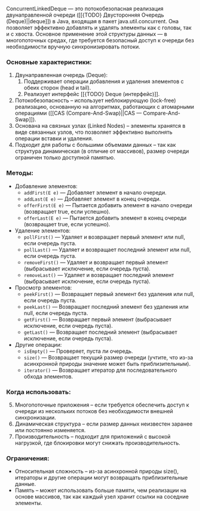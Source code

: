 ConcurrentLinkedDeque — это потокобезопасная реализация двунаправленной очереди ([[{TODO} Двусторонняя Очередь (Deque)||deque]]) в Java, входящая в пакет java.util.concurrent. Она позволяет эффективно добавлять и удалять элементы как с головы, так и с хвоста. Основное применение этой структуры данных — в многопоточных средах, где требуется безопасный доступ к очереди без необходимости вручную синхронизировать потоки.

### Основные характеристики:

1. Двунаправленная очередь (Deque):
	1. Поддерживает операции добавления и удаления элементов с обеих сторон (head и tail).
	2. Реализует интерфейс [[{TODO} Deque (интерфейс)]].
2. Потокобезопасность – использует неблокирующую (lock-free) реализацию, основанную на алгоритмах, работающих с атомарными операциями ([[CAS (Compare-And-Swap)||CAS — Compare-And-Swap]]).
3. Основана на связных узлах (Linked Nodes) – элементы хранятся в виде связанных узлов, что позволяет эффективно выполнять операции вставки и удаления.
4. Подходит для работы с большими объемами данных – так как структура динамическая (в отличие от массивов), размер очереди ограничен только доступной памятью.

### Методы:

- Добавление элементов:
	- `addFirst(E e)` — Добавляет элемент в начало очереди.
	- `addLast(E e)` — Добавляет элемент в конец очереди.
	- `offerFirst(E e)` — Пытается добавить элемент в начало очереди (возвращает true, если успешно).
	- `offerLast(E e)` — Пытается добавить элемент в конец очереди (возвращает true, если успешно).
- Удаление элементов:
	- `pollFirst()` — Удаляет и возвращает первый элемент или null, если очередь пуста.
	- `pollLast()` — Удаляет и возвращает последний элемент или null, если очередь пуста.
	- `removeFirst()` — Удаляет и возвращает первый элемент (выбрасывает исключение, если очередь пуста).
	- `removeLast()` — Удаляет и возвращает последний элемент (выбрасывает исключение, если очередь пуста).
- Просмотр элементов:
	- `peekFirst()` — Возвращает первый элемент без удаления или null, если очередь пуста.
	- `peekLast()` — Возвращает последний элемент без удаления или null, если очередь пуста.
	- `getFirst()` — Возвращает первый элемент (выбрасывает исключение, если очередь пуста).
	- `getLast()` — Возвращает последний элемент (выбрасывает исключение, если очередь пуста).
- Другие операции:
	- `isEmpty()` — Проверяет, пуста ли очередь.
	- `size()` — Возвращает текущий размер очереди (учтите, что из-за асинхронной природы значение может быть приблизительным).
	- `iterator()` — Возвращает итератор для последовательного обхода элементов.

### Когда использовать:

5. Многопоточные приложения – если требуется обеспечить доступ к очереди из нескольких потоков без необходимости внешней синхронизации.
6. Динамическая структура – если размер данных неизвестен заранее или постоянно изменяется.
7. Производительность – подходит для приложений с высокой нагрузкой, где блокировки могут снижать производительность.

### Ограничения:

- Относительная сложность – из-за асинхронной природы size(), итераторы и другие операции могут возвращать приблизительные данные.
- Память – может использовать больше памяти, чем реализации на основе массивов, так как каждый узел хранит ссылки на соседние элементы.